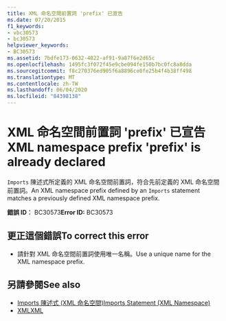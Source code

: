 ```yaml
---
title: XML 命名空間前置詞 'prefix' 已宣告
ms.date: 07/20/2015
f1_keywords:
- vbc30573
- bc30573
helpviewer_keywords:
- BC30573
ms.assetid: 7bdfe173-0632-4022-af91-9a87f6e2d65c
ms.openlocfilehash: 1495fc3f072f45e9cbe094fe150b7bc0fc8a8dda
ms.sourcegitcommit: f8c270376ed905f6a8896ce0fe25b4f4b38ff498
ms.translationtype: MT
ms.contentlocale: zh-TW
ms.lasthandoff: 06/04/2020
ms.locfileid: "84398138"
---
```

# <a name="xml-namespace-prefix-prefix-is-already-declared"></a><span data-ttu-id="ecdfa-102">XML 命名空間前置詞 'prefix' 已宣告</span><span class="sxs-lookup"><span data-stu-id="ecdfa-102">XML namespace prefix 'prefix' is already declared</span></span>
<span data-ttu-id="ecdfa-103">`Imports` 陳述式所定義的 XML 命名空間前置詞，符合先前定義的 XML 命名空間前置詞。</span><span class="sxs-lookup"><span data-stu-id="ecdfa-103">An XML namespace prefix defined by an `Imports` statement matches a previously defined XML namespace prefix.</span></span>  
  
 <span data-ttu-id="ecdfa-104">**錯誤 ID︰** BC30573</span><span class="sxs-lookup"><span data-stu-id="ecdfa-104">**Error ID:** BC30573</span></span>  
  
## <a name="to-correct-this-error"></a><span data-ttu-id="ecdfa-105">更正這個錯誤</span><span class="sxs-lookup"><span data-stu-id="ecdfa-105">To correct this error</span></span>  
  
- <span data-ttu-id="ecdfa-106">請針對 XML 命名空間前置詞使用唯一名稱。</span><span class="sxs-lookup"><span data-stu-id="ecdfa-106">Use a unique name for the XML namespace prefix.</span></span>  
  
## <a name="see-also"></a><span data-ttu-id="ecdfa-107">另請參閱</span><span class="sxs-lookup"><span data-stu-id="ecdfa-107">See also</span></span>

- [<span data-ttu-id="ecdfa-108">Imports 陳述式 (XML 命名空間)</span><span class="sxs-lookup"><span data-stu-id="ecdfa-108">Imports Statement (XML Namespace)</span></span>](../language-reference/statements/imports-statement-xml-namespace.md)
- [<span data-ttu-id="ecdfa-109">XML</span><span class="sxs-lookup"><span data-stu-id="ecdfa-109">XML</span></span>](../programming-guide/language-features/xml/index.md)
